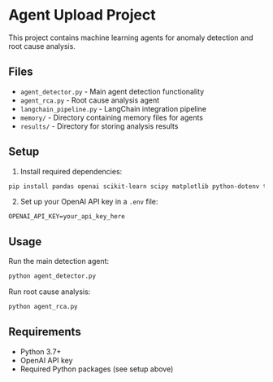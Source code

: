 # Agent Upload Project

This project contains machine learning agents for anomaly detection and root cause analysis.

## Files

- `agent_detector.py` - Main agent detection functionality
- `agent_rca.py` - Root cause analysis agent
- `langchain_pipeline.py` - LangChain integration pipeline
- `memory/` - Directory containing memory files for agents
- `results/` - Directory for storing analysis results

## Setup

1. Install required dependencies:
```bash
pip install pandas openai scikit-learn scipy matplotlib python-dotenv tiktoken langgraph
```

2. Set up your OpenAI API key in a `.env` file:
```
OPENAI_API_KEY=your_api_key_here
```

## Usage

Run the main detection agent:
```bash
python agent_detector.py
```

Run root cause analysis:
```bash
python agent_rca.py
```

## Requirements

- Python 3.7+
- OpenAI API key
- Required Python packages (see setup above)
